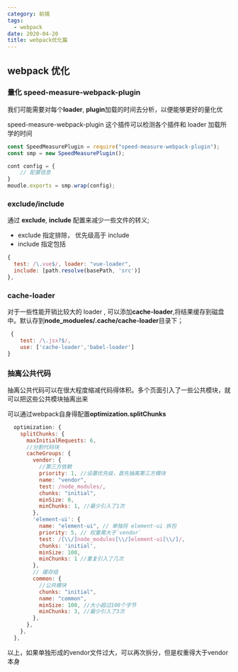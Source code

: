 ```yaml
---
category: 前端
tags:
  - webpack
date: 2020-04-20
title: webpack优化篇
---
```


## webpack 优化

### 量化 speed-measure-webpack-plugin

我们可能需要对每个**loader**, **plugin**加载的时间去分析，以便能够更好的量化优

speed-measure-webpack-plugin 这个插件可以检测各个插件和 loader 加载所学的时间

```js
const SpeedMeasurePlugin = require("speed-measure-webpack-plugin");
const smp = new SpeedMeasurePlugin();

cont config = {
    // 配置信息
}
moudle.exports = smp.wrap(config);
```

### exclude/include

通过 **exclude**, **include** 配置来减少一些文件的转义;

- exclude 指定排除， 优先级高于 include
- include 指定包括

```js
{
  test: /\.vue$/, loader: "vue-loader",
  include: [path.resolve(basePath, 'src')]
},
```

### cache-loader

对于一些性能开销比较大的 loader , 可以添加**cache-loader**,将结果缓存到磁盘中。默认存到**node_modueles/.cache/cache-loader**目录下；
```js
 {
    test: /\.jsx?$/,
    use: ['cache-loader','babel-loader']
}
```

### 抽离公共代码

抽离公共代码可以在很大程度缩减代码得体积。多个页面引入了一些公共模块，就可以把这些公共模块抽离出来

可以通过webpack自身得配置**optimization.splitChunks**
```js
  optimization: {
    splitChunks: {
      maxInitialRequests: 6,
      //分割代码块
      cacheGroups: {
        vendor: {
          //第三方依赖
          priority: 1, //设置优先级，首先抽离第三方模块
          name: "vendor",
          test: /node_modules/,
          chunks: "initial",
          minSize: 0,
          minChunks: 1, //最少引入了1次
        },
        'element-ui': {
          name: "element-ui", // 单独将 element-ui 拆包
          priority: 5, // 权重需大于`vendor`
          test: /[\\/]node_modules[\\/]element-ui[\\/]/,
          chunks: 'initial',
          minSize: 100,
          minChunks: 1 //重复引入了几次
        },
        // 缓存组
        common: {
          //公共模块
          chunks: "initial",
          name: "common",
          minSize: 100, //大小超过100个字节
          minChunks: 3, //最少引入了3次
        },
      },
    },
  },
  ```
  以上，如果单独形成的vendor文件过大，可以再次拆分，但是权重得大于vendor本身

